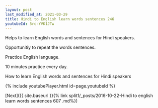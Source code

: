 ```yaml
---
layout: post
last_modified_at: 2021-03-29
title: Hindi to English learn words sentences 246 
youtubeId: 5rc-YVK1JTw
---
```

 
 
Helps to learn English words and sentences for Hindi speakers.

Opportunitiy to repeat the words sentences. 

Practice English language. 
 
10 minutes practice every day. 
 
How to learn English words and sentences for Hindi speakers 
 
{% include youtubePlayer.html id=page.youtubeId %}
 
 
[Next]({{ site.baseurl }}{% link  split1/_posts/2016-10-22-Hindi to english learn words sentences 607 .md%})
 
